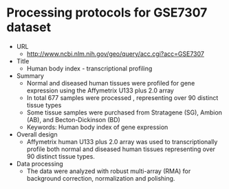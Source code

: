 # Processing protocols for GSE7307 dataset
- URL
  - http://www.ncbi.nlm.nih.gov/geo/query/acc.cgi?acc=GSE7307
- Title
  - Human body index - transcriptional profiling
- Summary
  - Normal and diseased human tissues were profiled for gene expression using the Affymetrix U133 plus 2.0 array
  - In total 677 samples were processed , representing over 90 distinct tissue types
  - Some tissue samples were purchased from Stratagene (SG), Ambion (AB), and Becton-Dickinson (BD)
  - Keywords: Human body index of gene expression
- Overall design 
  - Affymetrix human U133 plus 2.0 array was used to transcriptionally profile both normal and diseased human tissues representing over 90 distinct tissue types.
- Data processing
  - The data were analyzed with robust multi-array (RMA) for background correction, normalization and polishing.
